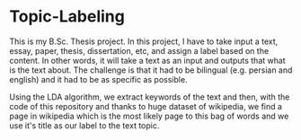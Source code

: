 # Topic-Labeling
This is my B.Sc. Thesis project. In this project, I have to take input a text, essay, paper, thesis, dissertation, etc, and assign a label based on the content. In other words, it will take a text as an input and outputs that what is the text about. The challenge is that it had to be bilingual (e.g. persian and english) and it had to be as specific as possible.

Using the LDA algorithm, we extract keywords of the text and then, with the code of this repository and thanks to huge dataset of wikipedia, we find a page in wikipedia which is the most likely page to this bag of words and we use it's title as our label to the text topic.
